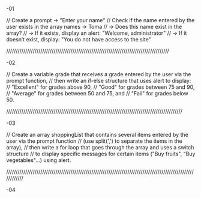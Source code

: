 -01

// Create a prompt -> "Enter your name"
// Check if the name entered by the user exists in the array names -> Toma
//  -> Does this name exist in the array?
//      -> If it exists, display an alert: "Welcome, administrator"
//      -> If it doesn’t exist, display: "You do not have access to the site"

//////////////////////////////////////////////////////////////////////////////////////

-02

// Create a variable grade that receives a grade entered by the user via the prompt function,
// then write an if-else structure that uses alert to display:
// "Excellent" for grades above 90,
// "Good" for grades between 75 and 90,
// "Average" for grades between 50 and 75, and
// "Fail" for grades below 50.

/////////////////////////////////////////////////////////////////////////////////////////////

-03

// Create an array shoppingList that contains several items entered by the user via the prompt function
// (use split(',') to separate the items in the array),
// then write a for loop that goes through the array and uses a switch structure
// to display specific messages for certain items ("Buy fruits", "Buy vegetables"...) using alert.

////////////////////////////////////////////////////////////////////////////////////////////////////////////

-04
